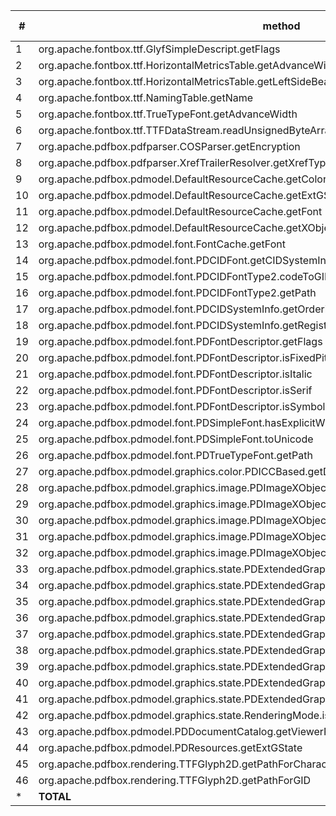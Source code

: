 | \# | method                                                                                          | invocations | collected profiles | unique profiles | tested profiles | passing tests | failing tests |
|----|-------------------------------------------------------------------------------------------------|-------------|--------------------|-----------------|-----------------|---------------|---------------|
| 1  | org.apache.fontbox.ttf.GlyfSimpleDescript.getFlags                                              | 23471       | 23471              | 11730           | 117             | 117           | 0             |
| 2  | org.apache.fontbox.ttf.HorizontalMetricsTable.getAdvanceWidth                                   | 275         | 275                | 174             | 174             | 174           | 0             |
| 3  | org.apache.fontbox.ttf.HorizontalMetricsTable.getLeftSideBearing                                | 431         | 360                | 360             | 360             | 360           | 0             |
| 4  | org.apache.fontbox.ttf.NamingTable.getName                                                      | 650         | 563                | 273             | 273             | 273           | 0             |
| 5  | org.apache.fontbox.ttf.TrueTypeFont.getAdvanceWidth                                             | 275         | 275                | 174             | 174             | 174           | 0             |
| 6  | org.apache.fontbox.ttf.TTFDataStream.readUnsignedByteArray                                      | 431         | 431                | 431             | 43              | 43            | 0             |
| 7  | org.apache.pdfbox.pdfparser.COSParser.getEncryption                                             | 46          | 38                 | 35              | 35              | 13            | 22            |
| 8  | org.apache.pdfbox.pdfparser.XrefTrailerResolver.getXrefType                                     | 46          | 46                 | 17              | 17              | 17            | 0             |
| 9  | org.apache.pdfbox.pdmodel.DefaultResourceCache.getColorSpace                                    | 72          | 29                 | 27              | 27              | 4             | 23            |
| 10 | org.apache.pdfbox.pdmodel.DefaultResourceCache.getExtGState                                     | 49          | 24                 | 22              | 22              | 4             | 18            |
| 11 | org.apache.pdfbox.pdmodel.DefaultResourceCache.getFont                                          | 546         | 29                 | 29              | 29              | 5             | 24            |
| 12 | org.apache.pdfbox.pdmodel.DefaultResourceCache.getXObject                                       | 66          | 15                 | 15              | 15              | 13            | 2             |
| 13 | org.apache.pdfbox.pdmodel.font.FontCache.getFont                                                | 115         | 115                | 105             | 105             | 83            | 22            |
| 14 | org.apache.pdfbox.pdmodel.font.PDCIDFont.getCIDSystemInfo                                       | 3           | 3                  | 1               | 1               | 0             | 1             |
| 15 | org.apache.pdfbox.pdmodel.font.PDCIDFontType2.codeToGID                                         | 58          | 38                 | 7               | 7               | 7             | 0             |
| 16 | org.apache.pdfbox.pdmodel.font.PDCIDFontType2.getPath                                           | 6           | 6                  | 6               | 6               | 0             | 6             |
| 17 | org.apache.pdfbox.pdmodel.font.PDCIDSystemInfo.getOrdering                                      | 12          | 12                 | 1               | 1               | 1             | 0             |
| 18 | org.apache.pdfbox.pdmodel.font.PDCIDSystemInfo.getRegistry                                      | 3           | 3                  | 1               | 1               | 1             | 0             |
| 19 | org.apache.pdfbox.pdmodel.font.PDFontDescriptor.getFlags                                        | 227         | 227                | 54              | 54              | 54            | 0             |
| 20 | org.apache.pdfbox.pdmodel.font.PDFontDescriptor.isFixedPitch                                    | 21          | 21                 | 6               | 6               | 6             | 0             |
| 21 | org.apache.pdfbox.pdmodel.font.PDFontDescriptor.isItalic                                        | 21          | 21                 | 6               | 6               | 6             | 0             |
| 22 | org.apache.pdfbox.pdmodel.font.PDFontDescriptor.isSerif                                         | 21          | 21                 | 6               | 6               | 6             | 0             |
| 23 | org.apache.pdfbox.pdmodel.font.PDFontDescriptor.isSymbolic                                      | 24          | 24                 | 20              | 20              | 20            | 0             |
| 24 | org.apache.pdfbox.pdmodel.font.PDSimpleFont.hasExplicitWidth                                    | 274         | 144                | 117             | 117             | 117           | 0             |
| 25 | org.apache.pdfbox.pdmodel.font.PDSimpleFont.toUnicode                                           | 30840       | 37                 | 35              | 35              | 35            | 0             |
| 26 | org.apache.pdfbox.pdmodel.font.PDTrueTypeFont.getPath                                           | 782         | 36                 | 36              | 36              | 0             | 36            |
| 27 | org.apache.pdfbox.pdmodel.graphics.color.PDICCBased.getDefaultDecode                            | 16          | 16                 | 8               | 8               | 8             | 0             |
| 28 | org.apache.pdfbox.pdmodel.graphics.image.PDImageXObject.getColorKeyMask                         | 39          | 7                  | 7               | 7               | 7             | 0             |
| 29 | org.apache.pdfbox.pdmodel.graphics.image.PDImageXObject.getDecode                               | 39          | 7                  | 7               | 7               | 7             | 0             |
| 30 | org.apache.pdfbox.pdmodel.graphics.image.PDImageXObject.getInterpolate                          | 66          | 8                  | 8               | 8               | 8             | 0             |
| 31 | org.apache.pdfbox.pdmodel.graphics.image.PDImageXObject.getMask                                 | 66          | 13                 | 13              | 13              | 13            | 0             |
| 32 | org.apache.pdfbox.pdmodel.graphics.image.PDImageXObject.getOptionalContent                      | 33          | 7                  | 7               | 7               | 7             | 0             |
| 33 | org.apache.pdfbox.pdmodel.graphics.state.PDExtendedGraphicsState.getAlphaSourceFlag             | 12          | 12                 | 1               | 1               | 1             | 0             |
| 34 | org.apache.pdfbox.pdmodel.graphics.state.PDExtendedGraphicsState.getAutomaticStrokeAdjustment   | 33          | 33                 | 4               | 4               | 4             | 0             |
| 35 | org.apache.pdfbox.pdmodel.graphics.state.PDExtendedGraphicsState.getNonStrokingAlphaConstant    | 12          | 12                 | 1               | 1               | 1             | 0             |
| 36 | org.apache.pdfbox.pdmodel.graphics.state.PDExtendedGraphicsState.getNonStrokingOverprintControl | 24          | 24                 | 3               | 3               | 3             | 0             |
| 37 | org.apache.pdfbox.pdmodel.graphics.state.PDExtendedGraphicsState.getOverprintMode               | 24          | 24                 | 3               | 3               | 3             | 0             |
| 38 | org.apache.pdfbox.pdmodel.graphics.state.PDExtendedGraphicsState.getSmoothnessTolerance         | 21          | 21                 | 3               | 3               | 3             | 0             |
| 39 | org.apache.pdfbox.pdmodel.graphics.state.PDExtendedGraphicsState.getSoftMask                    | 20          | 20                 | 4               | 4               | 4             | 0             |
| 40 | org.apache.pdfbox.pdmodel.graphics.state.PDExtendedGraphicsState.getStrokingAlphaConstant       | 12          | 12                 | 1               | 1               | 1             | 0             |
| 41 | org.apache.pdfbox.pdmodel.graphics.state.PDExtendedGraphicsState.getStrokingOverprintControl    | 48          | 48                 | 3               | 3               | 3             | 0             |
| 42 | org.apache.pdfbox.pdmodel.graphics.state.RenderingMode.isFill                                   | 30944       | 30944              | 1               | 1               | 1             | 0             |
| 43 | org.apache.pdfbox.pdmodel.PDDocumentCatalog.getViewerPreferences                                | 8           | 8                  | 8               | 8               | 6             | 2             |
| 44 | org.apache.pdfbox.pdmodel.PDResources.getExtGState                                              | 49          | 19                 | 18              | 18              | 0             | 18            |
| 45 | org.apache.pdfbox.rendering.TTFGlyph2D.getPathForCharacterCode                                  | 15472       | 34                 | 34              | 34              | 0             | 34            |
| 46 | org.apache.pdfbox.rendering.TTFGlyph2D.getPathForGID                                            | 15472       | 34                 | 34              | 34              | 0             | 34            |
| *  | **TOTAL**                                                                                       | 121175      | 57567              | 13856           | 1855            | 1613          | 242           |
